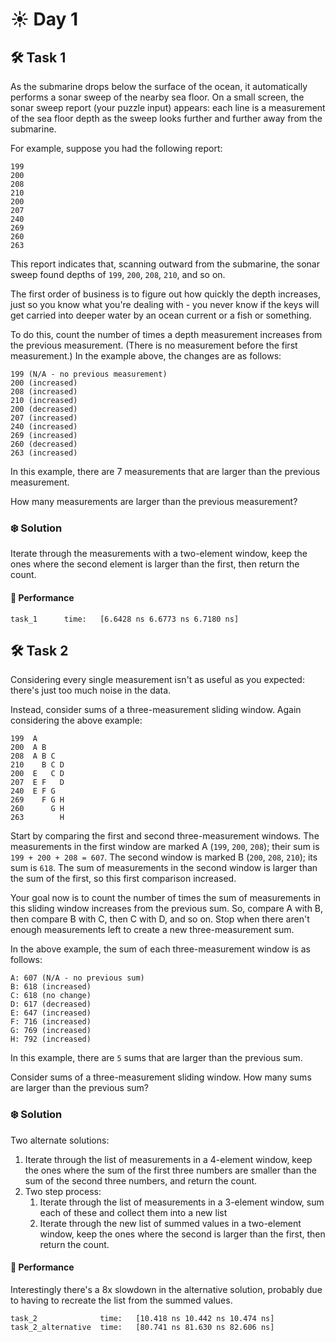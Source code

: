 # ☀️ Day 1

## 🛠️ Task 1

As the submarine drops below the surface of the ocean, it automatically performs a sonar sweep of the nearby sea floor. On a small screen, the sonar sweep report (your puzzle input) appears: each line is a measurement of the sea floor depth as the sweep looks further and further away from the submarine.

For example, suppose you had the following report:

```
199
200
208
210
200
207
240
269
260
263
```

This report indicates that, scanning outward from the submarine, the sonar sweep found depths of `199`, `200`, `208`, `210`, and so on.

The first order of business is to figure out how quickly the depth increases, just so you know what you're dealing with - you never know if the keys will get carried into deeper water by an ocean current or a fish or something.

To do this, count the number of times a depth measurement increases from the previous measurement. (There is no measurement before the first measurement.) In the example above, the changes are as follows:

```
199 (N/A - no previous measurement)
200 (increased)
208 (increased)
210 (increased)
200 (decreased)
207 (increased)
240 (increased)
269 (increased)
260 (decreased)
263 (increased)
```

In this example, there are 7 measurements that are larger than the previous measurement.

How many measurements are larger than the previous measurement?

### ❄️ Solution

Iterate through the measurements with a two-element window, keep the ones where the second element is larger than the first, then return the count.

#### 🚀 Performance
```
task_1      time:   [6.6428 ns 6.6773 ns 6.7180 ns]
```

## 🛠️ Task 2

Considering every single measurement isn't as useful as you expected: there's just too much noise in the data.

Instead, consider sums of a three-measurement sliding window. Again considering the above example:

```
199  A      
200  A B    
208  A B C  
210    B C D
200  E   C D
207  E F   D
240  E F G  
269    F G H
260      G H
263        H
```

Start by comparing the first and second three-measurement windows. The measurements in the first window are marked A (`199`, `200`, `208`); their sum is `199 + 200 + 208 = 607`. The second window is marked B (`200`, `208`, `210`); its sum is `618`. The sum of measurements in the second window is larger than the sum of the first, so this first comparison increased.

Your goal now is to count the number of times the sum of measurements in this sliding window increases from the previous sum. So, compare A with B, then compare B with C, then C with D, and so on. Stop when there aren't enough measurements left to create a new three-measurement sum.

In the above example, the sum of each three-measurement window is as follows:

```
A: 607 (N/A - no previous sum)
B: 618 (increased)
C: 618 (no change)
D: 617 (decreased)
E: 647 (increased)
F: 716 (increased)
G: 769 (increased)
H: 792 (increased)
```

In this example, there are `5` sums that are larger than the previous sum.

Consider sums of a three-measurement sliding window. How many sums are larger than the previous sum?

### ❄️ Solution

Two alternate solutions:

1. Iterate through the list of measurements in a 4-element window, keep the ones where the sum of the first three numbers are smaller than the sum of the second three numbers, and return the count.
2. Two step process:
    1. Iterate through the list of measurements in a 3-element window, sum each of these and collect them into a new list
    2. Iterate through the new list of summed values in a two-element window, keep the ones where the second is larger than the first, then return the count.

#### 🚀 Performance

Interestingly there's a 8x slowdown in the alternative solution, probably due to having to recreate the list from the summed values.

```
task_2              time:   [10.418 ns 10.442 ns 10.474 ns]
task_2_alternative  time:   [80.741 ns 81.630 ns 82.606 ns]

```
